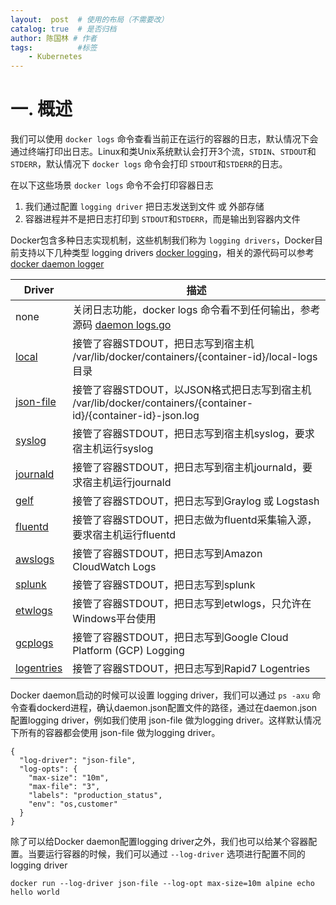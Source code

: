 ```yaml
---
layout:  post  # 使用的布局（不需要改）
catalog: true  # 是否归档
author: 陈国林 # 作者
tags:          #标签
    - Kubernetes
---
```


# 一. 概述
我们可以使用 `docker logs` 命令查看当前正在运行的容器的日志，默认情况下会通过终端打印出日志。Linux和类Unix系统默认会打开3个流，`STDIN`、`STDOUT`和 `STDERR`，默认情况下 `docker logs` 命令会打印 `STDOUT`和`STDERR`的日志。

在以下这些场景 `docker logs` 命令不会打印容器日志

1. 我们通过配置 `logging driver` 把日志发送到文件 或 外部存储
2. 容器进程并不是把日志打印到 `STDOUT`和`STDERR`，而是输出到容器内文件

Docker包含多种日志实现机制，这些机制我们称为 `logging drivers`，Docker目前支持以下几种类型 logging drivers [docker logging](https://docs.docker.com/config/containers/logging/configure/)，相关的源代码可以参考 [docker daemon logger](https://github.com/moby/moby/tree/master/daemon/logger)

| Driver     | 描述 |
| ---------- | --- |
| none       | 关闭日志功能，docker logs 命令看不到任何输出，参考源码 [daemon logs.go](https://github.com/moby/moby/blob/master/daemon/logs.go#L44) |
| [local](https://docs.docker.com/config/containers/logging/local/)      |  接管了容器STDOUT，把日志写到宿主机 /var/lib/docker/containers/{container-id}/local-logs 目录 |
| [json-file](https://docs.docker.com/config/containers/logging/json-file/)  |  接管了容器STDOUT，以JSON格式把日志写到宿主机 /var/lib/docker/containers/{container-id}/{container-id}-json.log |
| [syslog](https://docs.docker.com/config/containers/logging/syslog/)     | 接管了容器STDOUT，把日志写到宿主机syslog，要求宿主机运行syslog  |
| [journald](https://docs.docker.com/config/containers/logging/journald/)   |  接管了容器STDOUT，把日志写到宿主机journald，要求宿主机运行journald |
| [gelf](https://docs.docker.com/config/containers/logging/gelf/)       |  接管了容器STDOUT，把日志写到Graylog 或 Logstash |
| [fluentd](https://docs.docker.com/config/containers/logging/fluentd/)    |  接管了容器STDOUT，把日志做为fluentd采集输入源，要求宿主机运行fluentd|
| [awslogs](https://docs.docker.com/config/containers/logging/awslogs/)    |  接管了容器STDOUT，把日志写到Amazon CloudWatch Logs |
| [splunk](https://docs.docker.com/config/containers/logging/splunk/)     |  接管了容器STDOUT，把日志写到splunk |
| [etwlogs](https://docs.docker.com/config/containers/logging/etwlogs/)    |  接管了容器STDOUT，把日志写到etwlogs，只允许在Windows平台使用 |
| [gcplogs](https://docs.docker.com/config/containers/logging/gcplogs/)    |  接管了容器STDOUT，把日志写到Google Cloud Platform (GCP) Logging |
| [logentries](https://docs.docker.com/config/containers/logging/logentries/) |  接管了容器STDOUT，把日志写到Rapid7 Logentries |

Docker daemon启动的时候可以设置 logging driver，我们可以通过 `ps -axu` 命令查看dockerd进程，确认daemon.json配置文件的路径，通过在daemon.json配置logging driver，例如我们使用 json-file 做为logging driver。这样默认情况下所有的容器都会使用 json-file 做为logging driver。

```
{
  "log-driver": "json-file",
  "log-opts": {
    "max-size": "10m",
    "max-file": "3",
    "labels": "production_status",
    "env": "os,customer"
  }
}
```

除了可以给Docker daemon配置logging driver之外，我们也可以给某个容器配置。当要运行容器的时候，我们可以通过 `--log-driver` 选项进行配置不同的logging driver

```
docker run --log-driver json-file --log-opt max-size=10m alpine echo hello world
```

# 
